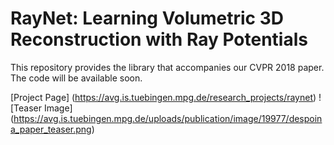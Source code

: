 # RayNet: Learning Volumetric 3D Reconstruction with Ray Potentials

This repository provides the library that accompanies our CVPR 2018 paper. The code will be available soon.

[Project Page] (https://avg.is.tuebingen.mpg.de/research_projects/raynet)
![Teaser Image] (https://avg.is.tuebingen.mpg.de/uploads/publication/image/19977/despoina_paper_teaser.png)
